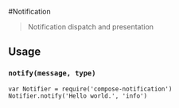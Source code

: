#Notification

> Notification dispatch and presentation

## Usage

### `notify(message, type)`

```
var Notifier = require('compose-notification')
Notifier.notify('Hello world.', 'info')
```